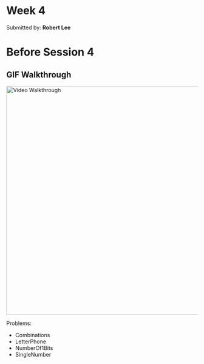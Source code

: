 # Week 4
Submitted by: **Robert Lee**

# Before Session 4

## GIF Walkthrough

<img src='https://i.imgur.com/reuR60p.gif' title='Video Walkthrough' width='600' alt='Video Walkthrough' />

Problems:
* Combinations
* LetterPhone
* NumberOf1Bits
* SingleNumber
